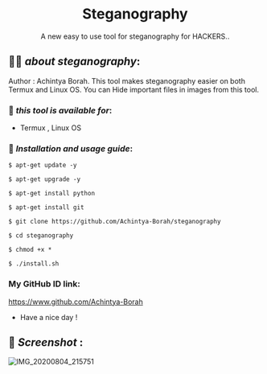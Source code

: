 <h1 align="center">Steganography</h1>
<p align="center">
      A new easy to use tool for steganography for HACKERS..
</p>

## 👨‍💻 ***about steganography***:
Author : Achintya Borah.
This tool makes steganography easier on both Termux and Linux OS. You can Hide important files in images from this tool.

### 📌 ***this tool is available for***:

* Termux , Linux OS
### 📌 ***Installation and usage guide***:
```
$ apt-get update -y
```
```
$ apt-get upgrade -y
```
```
$ apt-get install python
```
```
$ apt-get install git
```
```
$ git clone https://github.com/Achintya-Borah/steganography
```
```
$ cd steganography
```
```
$ chmod +x *
```
```
$ ./install.sh
```
### My GitHub ID link:
https://www.github.com/Achintya-Borah
* Have a nice day !
## 📌 ***Screenshot*** :
![IMG_20200804_215751](https://user-images.githubusercontent.com/69204819/89320787-7de48c00-d671-11ea-805e-5d2ba3fd0145.jpg)
